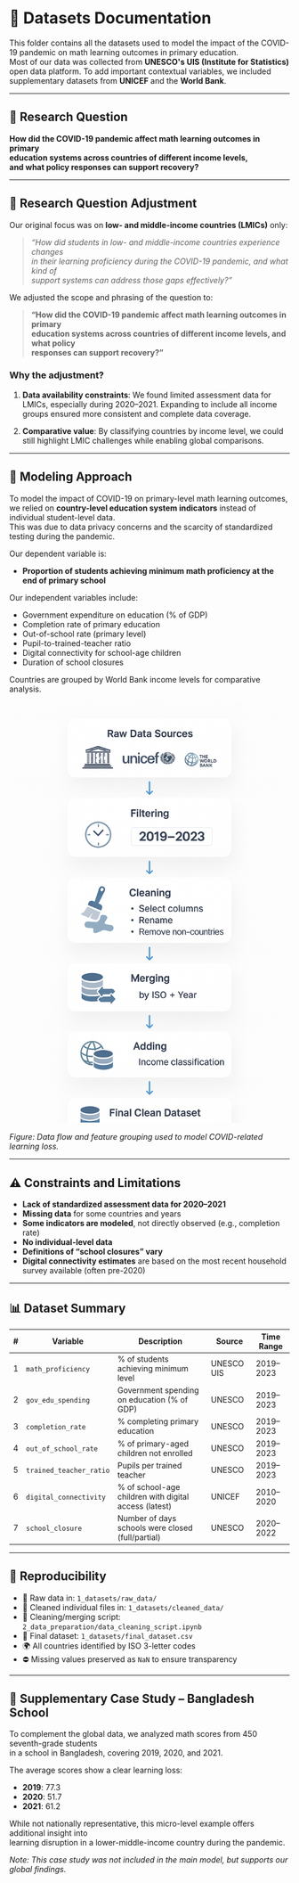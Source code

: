 # 📂 Datasets Documentation

This folder contains all the datasets used to model the impact of
 the COVID-19 pandemic on math learning outcomes in primary education.  
Most of our data was collected from **UNESCO's UIS (Institute for Statistics)**
 open data platform. To add important contextual variables, we included supplementary
  datasets from **UNICEF** and the **World Bank**.

---

## 🎯 Research Question

**How did the COVID-19 pandemic affect math learning outcomes in primary  
education systems across countries of different income levels,  
and what policy responses can support recovery?**

---

## 🔄 Research Question Adjustment

Our original focus was on **low- and middle-income countries (LMICs)** only:

> *“How did students in low- and middle-income countries experience changes  
in their learning proficiency during the COVID-19 pandemic, and what kind of  
support systems can address those gaps effectively?”*

We adjusted the scope and phrasing of the question to:

> **“How did the COVID-19 pandemic affect math learning outcomes in primary  
education systems across countries of different income levels, and what policy  
responses can support recovery?”**

### Why the adjustment?

1. **Data availability constraints**: We found limited assessment
    data for LMICs, especially during 2020–2021. Expanding to include all income
     groups ensured more consistent and complete data coverage.

2. **Comparative value**: By classifying countries by income level, we could
    still highlight LMIC challenges while enabling global comparisons.

---

## 🧠 Modeling Approach

To model the impact of COVID-19 on primary-level math learning outcomes,  
we relied on **country-level education system indicators** instead of
 individual student-level data.  
This was due to data privacy concerns and the scarcity of standardized
 testing during the pandemic.

Our dependent variable is:

- **Proportion of students achieving minimum math proficiency
   at the end of primary school**

Our independent variables include:

- Government expenditure on education (% of GDP)
- Completion rate of primary education
- Out-of-school rate (primary level)
- Pupil-to-trained-teacher ratio
- Digital connectivity for school-age children
- Duration of school closures

Countries are grouped by World Bank income levels for comparative analysis.

![Modeling Diagram](../notes/visuals/model.png)

*Figure: Data flow and feature grouping used to model COVID-related learning loss.*

---

## ⚠️ Constraints and Limitations

- **Lack of standardized assessment data for 2020–2021**
- **Missing data** for some countries and years
- **Some indicators are modeled**, not directly observed (e.g., completion rate)
- **No individual-level data**
- **Definitions of “school closures” vary**
- **Digital connectivity estimates** are based on the most recent
   household survey available (often pre-2020)

---

## 📊 Dataset Summary

| # | Variable                  | Description                                              | Source     | Time Range   |
|---|---------------------------|----------------------------------------------------------|------------|--------------|
| 1 | `math_proficiency`        | % of students achieving minimum level                   | UNESCO UIS | 2019–2023    |
| 2 | `gov_edu_spending`        | Government spending on education (% of GDP)             | UNESCO     | 2019–2023    |
| 3 | `completion_rate`         | % completing primary education                          | UNESCO     | 2019–2023    |
| 4 | `out_of_school_rate`      | % of primary-aged children not enrolled                 | UNESCO     | 2019–2023    |
| 5 | `trained_teacher_ratio`   | Pupils per trained teacher                              | UNESCO     | 2019–2023    |
| 6 | `digital_connectivity`    | % of school-age children with digital access (latest)   | UNICEF     | 2010–2020    |
| 7 | `school_closure`          | Number of days schools were closed (full/partial)       | UNESCO     | 2020–2022    |

---

## 🔁 Reproducibility

- 📁 Raw data in: `1_datasets/raw_data/`  
- 📁 Cleaned individual files in: `1_datasets/cleaned_data/`  
- 📜 Cleaning/merging script: `2_data_preparation/data_cleaning_script.ipynb`  
- 📄 Final dataset: `1_datasets/final_dataset.csv`  
- 🌍 All countries identified by ISO 3-letter codes  
- ⛔ Missing values preserved as `NaN` to ensure transparency

---

## 📍 Supplementary Case Study – Bangladesh School

To complement the global data, we analyzed math scores from
 450 seventh-grade students  
in a school in Bangladesh, covering 2019, 2020, and 2021.  

The average scores show a clear learning loss:

- **2019**: 77.3
- **2020**: 51.7
- **2021**: 61.2

While not nationally representative, this micro-level example
 offers additional insight into  
learning disruption in a lower-middle-income country during the pandemic.

*Note: This case study was not included in the main model,
 but supports our global findings.*
